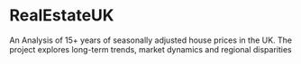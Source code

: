 # RealEstateUK
An Analysis of 15+ years of seasonally adjusted house prices in the UK. The project explores long-term trends, market dynamics and regional disparities 
